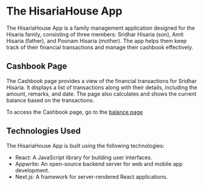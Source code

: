 # The HisariaHouse App

The HisariaHouse App is a family management application designed for the Hisaria family, consisting of three members: Sridhar Hisaria (son), Amit Hisaria (father), and Poonam Hisaria (mother). The app helps them keep track of their financial transactions and manage their cashbook effectively.


## Cashbook Page

The Cashbook page provides a view of the financial transactions for Sridhar Hisaria. It displays a list of transactions along with their details, including the amount, remarks, and date. The page also calculates and shows the current balance based on the transactions.

To access the Cashbook page, go to the [balance page](https://thehisariahouse.vercel.app/sridhar/balance) 

## Technologies Used

The HisariaHouse App is built using the following technologies:

- React: A JavaScript library for building user interfaces.
- Appwrite: An open-source backend server for web and mobile app development.
- Next.js: A framework for server-rendered React applications.
